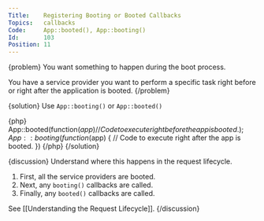 ```yaml
---
Title:    Registering Booting or Booted Callbacks
Topics:   callbacks
Code:     App::booted(), App::booting()
Id:       103
Position: 11
---
```


{problem}
You want something to happen during the boot process.

You have a service provider you want to perform a specific task right before or right after the application is booted.
{/problem}

{solution}
Use `App::booting()` or `App::booted()`

{php}
App::booted(function($app)
{
    // Code to execute right before the app is booted.
});
App::booting(function($app)
{
    // Code to execute right after the app is booted.
})
{/php}
{/solution}

{discussion}
Understand where this happens in the request lifecycle.

1. First, all the service providers are booted.
2. Next, any `booting()` callbacks are called.
3. Finally, any `booted()` callbacks are called.

See [[Understanding the Request Lifecycle]].
{/discussion}
